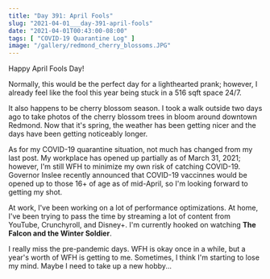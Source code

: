 ```yaml
---
title: "Day 391: April Fools"
slug: "2021-04-01___day-391-april-fools"
date: "2021-04-01T00:43:00-08:00"
tags: [ "COVID-19 Quarantine Log" ]
image: "/gallery/redmond_cherry_blossoms.JPG"
---
```


Happy April Fools Day!

Normally, this would be the perfect day for a lighthearted prank; however, I
already feel like the fool this year being stuck in a 516 sqft space 24/7.

It also happens to be cherry blossom season. I took a walk outside two days ago
to take photos of the cherry blossom trees in bloom around downtown Redmond.
Now that it's spring, the weather has been getting nicer and the days have been
getting noticeably longer.

As for my COVID-19 quarantine situation, not much has changed from my last post.
My workplace has opened up partially as of March 31, 2021; however, I'm still
WFH to minimize my own risk of catching COVID-19. Governor Inslee recently
announced that COVID-19 vaccinnes would be opened up to those 16+ of age as of
mid-April, so I'm looking forward to getting my shot.

At work, I've been working on a lot of performance optimizations. At home, I've
been trying to pass the time by streaming a lot of content from YouTube,
Crunchyroll, and Disney+. I'm currently hooked on watching **The Falcon and the
Winter Soldier**.

I really miss the pre-pandemic days. WFH is okay once in a while, but a year's
worth of WFH is getting to me. Sometimes, I think I'm starting to lose my mind.
Maybe I need to take up a new hobby...